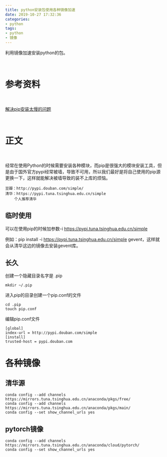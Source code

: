 ```yaml
---
title: python安装包使用各种镜像加速
date: 2019-10-27 17:32:36
categories:
- python
tags:
- python
- 镜像
---
```

利用镜像加速安装python的包。

<!-- more -->

<br/>

# 参考资料

<br/>

[解决pip安装太慢的问题](https://www.cnblogs.com/mosson/p/7379854.html)

<br/>

# 正文

<br/>

经常在使用Python的时候需要安装各种模块，而pip是很强大的模块安装工具，但是由于国外官方pypi经常被墙，导致不可用，所以我们最好是将自己使用的pip源更换一下，这样就能解决被墙导致的装不上库的烦恼。

	豆瓣：http://pypi.douban.com/simple/
	清华：https://pypi.tuna.tsinghua.edu.cn/simple
		个人推荐清华
		
## 临时使用

可以在使用pip的时候加参数-i https://pypi.tuna.tsinghua.edu.cn/simple

例如：pip install -i https://pypi.tuna.tsinghua.edu.cn/simple gevent，这样就会从清华这边的镜像去安装gevent库。

## 长久

创建一个隐藏目录名字是  .pip

	mkdir ~/.pip

进入pip的目录创建一个pip.conf的文件

	cd .pip
	touch pip.conf

编辑pip.conf文件

	[global]
	index-url = http://pypi.douban.com/simple
	[install]
	trusted-host = pypi.douban.com
	
# 各种镜像

## 清华源

	conda config --add channels https://mirrors.tuna.tsinghua.edu.cn/anaconda/pkgs/free/
	conda config --add channels https://mirrors.tuna.tsinghua.edu.cn/anaconda/pkgs/main/
	conda config --set show_channel_urls yes

## pytorch镜像

	conda config --add channels https://mirrors.tuna.tsinghua.edu.cn/anaconda/cloud/pytorch/
	conda config --set show_channel_urls yes